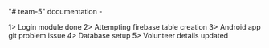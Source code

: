 "# team-5" 
documentation -

1> Login module done
2> Attempting firebase table creation
3> Android app git problem issue
4> Database setup
5> Volunteer details updated
